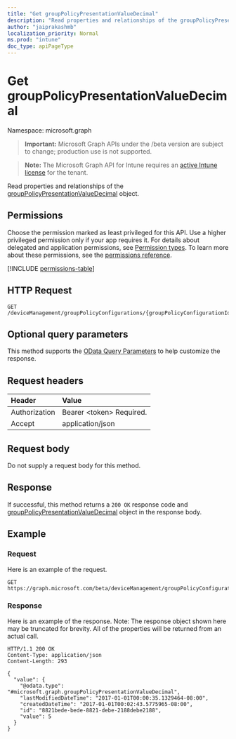 ```yaml
---
title: "Get groupPolicyPresentationValueDecimal"
description: "Read properties and relationships of the groupPolicyPresentationValueDecimal object."
author: "jaiprakashmb"
localization_priority: Normal
ms.prod: "intune"
doc_type: apiPageType
---
```


# Get groupPolicyPresentationValueDecimal

Namespace: microsoft.graph

> **Important:** Microsoft Graph APIs under the /beta version are subject to change; production use is not supported.

> **Note:** The Microsoft Graph API for Intune requires an [active Intune license](https://go.microsoft.com/fwlink/?linkid=839381) for the tenant.

Read properties and relationships of the [groupPolicyPresentationValueDecimal](../resources/intune-grouppolicy-grouppolicypresentationvaluedecimal.md) object.

## Permissions
Choose the permission marked as least privileged for this API. Use a higher privileged permission only if your app requires it. For details about delegated and application permissions, see [Permission types](/graph/permissions-overview#permission-types). To learn more about these permissions, see the [permissions reference](/graph/permissions-reference).

<!-- { "blockType": "permissions", "name": "intune_grouppolicy_grouppolicypresentationvaluedecimal_get" } -->
[!INCLUDE [permissions-table](../includes/permissions/intune-grouppolicy-grouppolicypresentationvaluedecimal-get-permissions.md)]

## HTTP Request
<!-- {
  "blockType": "ignored"
}
-->
``` http
GET /deviceManagement/groupPolicyConfigurations/{groupPolicyConfigurationId}/definitionValues/{groupPolicyDefinitionValueId}/presentationValues/{groupPolicyPresentationValueId}
```

## Optional query parameters
This method supports the [OData Query Parameters](/graph/query-parameters) to help customize the response.

## Request headers
|Header|Value|
|:---|:---|
|Authorization|Bearer &lt;token&gt; Required.|
|Accept|application/json|

## Request body
Do not supply a request body for this method.

## Response
If successful, this method returns a `200 OK` response code and [groupPolicyPresentationValueDecimal](../resources/intune-grouppolicy-grouppolicypresentationvaluedecimal.md) object in the response body.

## Example

### Request
Here is an example of the request.
``` http
GET https://graph.microsoft.com/beta/deviceManagement/groupPolicyConfigurations/{groupPolicyConfigurationId}/definitionValues/{groupPolicyDefinitionValueId}/presentationValues/{groupPolicyPresentationValueId}
```

### Response
Here is an example of the response. Note: The response object shown here may be truncated for brevity. All of the properties will be returned from an actual call.
``` http
HTTP/1.1 200 OK
Content-Type: application/json
Content-Length: 293

{
  "value": {
    "@odata.type": "#microsoft.graph.groupPolicyPresentationValueDecimal",
    "lastModifiedDateTime": "2017-01-01T00:00:35.1329464-08:00",
    "createdDateTime": "2017-01-01T00:02:43.5775965-08:00",
    "id": "8821bede-bede-8821-debe-2188debe2188",
    "value": 5
  }
}
```
